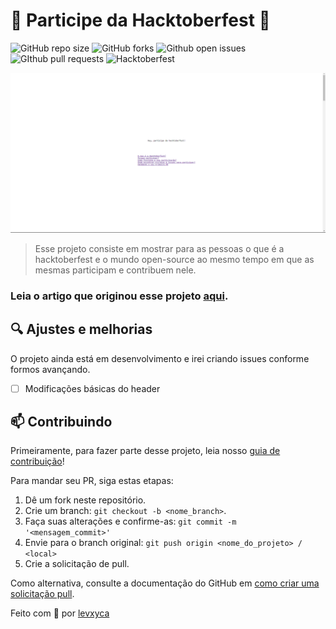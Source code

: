 # 🌸 Participe da Hacktoberfest 🌸

![GitHub repo size](https://img.shields.io/github/repo-size/levxyca/hacktoberfest?style=for-the-badge)
![GitHub forks](https://img.shields.io/github/forks/levxyca/hacktoberfest?style=for-the-badge)
![Github open issues](https://img.shields.io/github/issues-raw/levxyca/hacktoberfest?style=for-the-badge)
![GIthub pull requests](https://img.shields.io/github/issues-pr/levxyca/hacktoberfest?style=for-the-badge)
![Hacktoberfest](https://img.shields.io/github/hacktoberfest/2021/levxyca/hacktoberfest?color=red&style=for-the-badge)

![Imagem de exemplo da página inicial do site](img/example.png)

> Esse projeto consiste em mostrar para as pessoas o que é a hacktoberfest e o mundo open-source ao mesmo tempo em que as mesmas participam e contribuem nele.

### Leia o artigo que originou esse projeto [aqui](https://dev.to/levxyca/inicie-no-mundo-open-source-participando-da-hacktoberfest-3np6).

## 🔍 Ajustes e melhorias

O projeto ainda está em desenvolvimento e irei criando issues conforme formos avançando.

- [ ] Modificações básicas do header

## 📫 Contribuindo

Primeiramente, para fazer parte desse projeto, leia nosso [guia de contribuição](CONTRIBUTING.md)!

Para mandar seu PR, siga estas etapas:

1. Dê um fork neste repositório.
2. Crie um branch: `git checkout -b <nome_branch>`.
3. Faça suas alterações e confirme-as: `git commit -m '<mensagem_commit>'`
4. Envie para o branch original: `git push origin <nome_do_projeto> / <local>`
5. Crie a solicitação de pull.

Como alternativa, consulte a documentação do GitHub em [como criar uma solicitação pull](https://help.github.com/en/github/collaborating-with-issues-and-pull-requests/creating-a-pull-request).

Feito com 💙 por [levxyca](https://levxyca.codes/)

